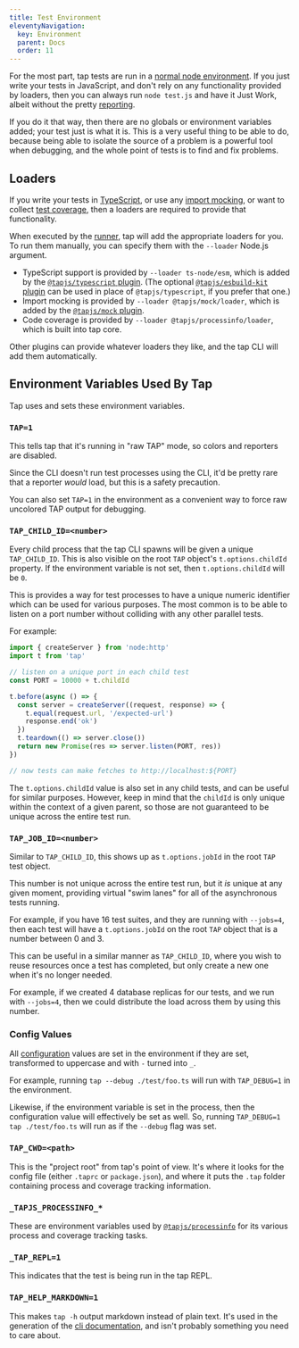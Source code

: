 ```yaml
---
title: Test Environment
eleventyNavigation:
  key: Environment
  parent: Docs
  order: 11
---
```

For the most part, tap tests are run in a [normal node
environment](/#test-files-are-%22normal%22-programs). If you just
write your tests in JavaScript, and don't rely on any
functionality provided by loaders, then you can always run `node
test.js` and have it Just Work, albeit without the pretty
[reporting](./reporter.md).

If you do it that way, then there are no globals or environment
variables added; your test just is what it is. This is a very
useful thing to be able to do, because being able to isolate the
source of a problem is a powerful tool when debugging, and the
whole point of tests is to find and fix problems.

## Loaders

If you write your tests in [TypeScript](./plugins/typescript.md),
or use any [import mocking](./plugins/mock.md), or want to
collect [test coverage](./coverage.md), then a loaders are
required to provide that functionality.

When executed by the [runner](./cli.11ty.js), tap will add the
appropriate loaders for you.  To run them manually, you can
specify them with the `--loader` Node.js argument.

* TypeScript support is provided by `--loader ts-node/esm`, which
  is added by the [`@tapjs/typescript`
  plugin](./plugins/typescript.md). (The optional
  [`@tapjs/esbuild-kit` plugin](./plugins/esbuild-kit.md) can be
  used in place of `@tapjs/typescript`, if you prefer that
  one.)
* Import mocking is provided by `--loader @tapjs/mock/loader`,
  which is added by the [`@tapjs/mock`
  plugin](./plugins/mock.md).
* Code coverage is provided by `--loader
  @tapjs/processinfo/loader`, which is built into tap core.

Other plugins can provide whatever loaders they like, and the tap
CLI will add them automatically.

## Environment Variables Used By Tap

Tap uses and sets these environment variables.

### `TAP=1`

This tells tap that it's running in "raw TAP" mode, so colors and
reporters are disabled.

Since the CLI doesn't run test processes using the CLI, it'd be
pretty rare that a reporter _would_ load, but this is a safety
precaution.

You can also set `TAP=1` in the environment as a convenient way
to force raw uncolored TAP output for debugging.

### `TAP_CHILD_ID=<number>`

Every child process that the tap CLI spawns will be given a
unique `TAP_CHILD_ID`. This is also visible on the root `TAP`
object's `t.options.childId` property.  If the environment
variable is not set, then `t.options.childId` will be `0`.

This is provides a way for test processes to have a unique
numeric identifier which can be used for various purposes. The
most common is to be able to listen on a port number without
colliding with any other parallel tests.

For example:

```js
import { createServer } from 'node:http'
import t from 'tap'

// listen on a unique port in each child test
const PORT = 10000 + t.childId

t.before(async () => {
  const server = createServer((request, response) => {
    t.equal(request.url, '/expected-url')
    response.end('ok')
  })
  t.teardown(() => server.close())
  return new Promise(res => server.listen(PORT, res))
})

// now tests can make fetches to http://localhost:${PORT}
```

The `t.options.childId` value is also set in any child tests, and
can be useful for similar purposes. However, keep in mind that
the `childId` is only unique within the context of a given
parent, so those are not guaranteed to be unique across the
entire test run.

### `TAP_JOB_ID=<number>`

Similar to `TAP_CHILD_ID`, this shows up as `t.options.jobId` in
the root `TAP` test object.

This number is not unique across the entire test run, but it _is_
unique at any given moment, providing virtual "swim lanes" for
all of the asynchronous tests running.

For example, if you have 16 test suites, and they are running
with `--jobs=4`, then each test will have a `t.options.jobId` on
the root `TAP` object that is a number between 0 and 3.

This can be useful in a similar manner as `TAP_CHILD_ID`, where
you wish to reuse resources once a test has completed, but only
create a new one when it's no longer needed.

For example, if we created 4 database replicas for our tests, and
we run with `--jobs=4`, then we could distribute the load across
them by using this number.

### Config Values

All [configuration](./cli.11ty.js#configuration) values are set
in the environment if they are set, transformed to uppercase and
with `-` turned into `_`.

For example, running `tap --debug ./test/foo.ts` will run with
`TAP_DEBUG=1` in the environment.

Likewise, if the environment variable is set in the process, then
the configuration value will effectively be set as well. So,
running `TAP_DEBUG=1 tap ./test/foo.ts` will run as if the
`--debug` flag was set.

### `TAP_CWD=<path>`

This is the "project root" from tap's point of view. It's where
it looks for the config file (either `.taprc` or `package.json`),
and where it puts the `.tap` folder containing process and
coverage tracking information.

### `_TAPJS_PROCESSINFO_*`

These are environment variables used by
[`@tapjs/processinfo`](https://tapjs.github.io/processinfo/) for
its various process and coverage tracking tasks.

### `_TAP_REPL=1`

This indicates that the test is being run in the tap REPL.

### `TAP_HELP_MARKDOWN=1`

This makes `tap -h` output markdown instead of plain text. It's
used in the generation of the [cli documentation](./cli.11ty.js),
and isn't probably something you need to care about.
